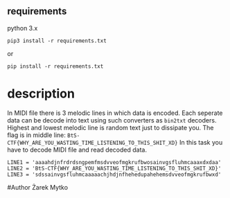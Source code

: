 ## requirements

python 3.x

```
pip3 install -r requirements.txt
```
or
```
pip install -r requirements.txt
```

# description
In MIDI file there is 3 melodic lines in which data is encoded. Each seperate data can be decode into text using such converters as ```bin2txt``` decoders. Highest and lowest melodic line is random text just to dissipate you. The flag is in middle line: ```BtS-CTF{WHY_ARE_YOU_WASTING_TIME_LISTENING_TO_THIS_SHIT_XD}```
In this task you have to decode MIDI file and read decoded data.

```
LINE1 = 'aaaahdjnfrdrdsngpemfmsdvveofmgkrufbwosainvgsfluhmcaaaxdxdaa'
LINE2 = 'BtS-CTF{WHY_ARE_YOU_WASTING_TIME_LISTENING_TO_THIS_SHIT_XD}'
LINE3 = 'sdssainvgsfluhmcaaaaachjhdjnfhehedupahehemsdvveofmgkrufbwxd'
```

#Author
Żarek Mytko